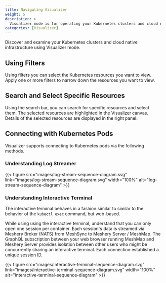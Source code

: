 ```yaml
---
title: Navigating Visualizer
weight: 5
description: >
  Visualizer mode is for operating your Kubernetes clusters and cloud native infrastructure. 
categories: [Visualizer]
---
```


Discover and examine your Kubernetes clusters and cloud native infrastructure using Visualizer mode.

## Using Filters

Using filters you can select the Kubernetes resources you want to view. Apply one or more filters to narrow down the resources you want to view.

## Search and Select Specific Resources

Using the search bar, you can search for specific resources and select them. The selected resources are highlighted in the Visualizer canvas. Details of the selected resources are displayed in the right panel.

<!-- {{< figure src="images/visualizer-filters.png" link="images/visualizer-filters.png"  width="100%"  >}} -->

## Connecting with Kubernetes Pods

Visualizer supports connecting to Kubernetes pods via the following methods.

### Understanding Log Streamer

{{< figure src="images/log-stream-sequence-diagram.svg" link="images/log-stream-sequence-diagram.svg"  width="100%" alt="log-stream-sequence-diagram" >}}

### Understanding Interactive Terminal

The interactive terminal behaves in a fashion similar to similar to the behavior of the `kubectl exec` command, but web-based.

While using using the interactive terminal, understand that you can only open one session per container.
Each session's data is streamed via Meshery Broker (NATS) from MeshSync to Meshery Server / MeshMap.
The GraphQL subscription between your web browser running MeshMap and Meshery Server provides isolation between other users who might be concurrently sharing an interactive terminal. Each connection established a unique session ID.

{{< figure src="images/interactive-terminal-sequence-diagram.svg" link="images/interactive-terminal-sequence-diagram.svg"  width="100%" alt="interactive-terminal-sequence-diagram" >}}

